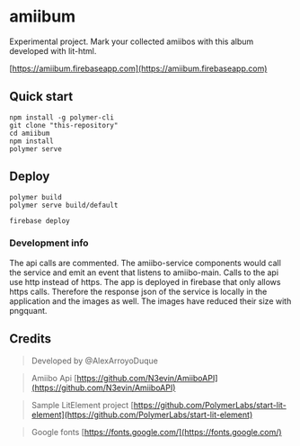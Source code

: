 # amiibum

Experimental project.
Mark your collected amiibos with this album developed with lit-html.

[https://amiibum.firebaseapp.com](https://amiibum.firebaseapp.com)

## Quick start

```
npm install -g polymer-cli
git clone "this-repository"
cd amiibum
npm install
polymer serve
```

## Deploy

```
polymer build
polymer serve build/default
```

```
firebase deploy
```

### Development info
The api calls are commented. The amiibo-service components would call the service and emit an event that listens to amiibo-main. Calls to the api use http instead of https. The app is deployed in firebase that only allows https calls. Therefore the response json of the service is locally in the application and the images as well. The images have reduced their size with pngquant.

## Credits
> Developed by @AlexArroyoDuque

> Amiibo Api [https://github.com/N3evin/AmiiboAPI](https://github.com/N3evin/AmiiboAPI)

> Sample LitElement project [https://github.com/PolymerLabs/start-lit-element](https://github.com/PolymerLabs/start-lit-element)

> Google fonts [https://fonts.google.com/](https://fonts.google.com/)
